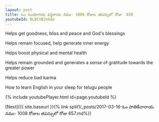 ```yaml
---
layout: post
title: ఓం సంయోగయ వర్ధనాయ నమః- 1008 రోజుల తపస్సులో రోజు  658
youtubeId: BLBCUBJnkdo
---
```

 
 
Helps get goodness, bliss and peace and God's blessings
 
Helps remain focused, help generate inner energy 
 
Helps boost physical and mental health 
 
Helps remain grounded and generates a sense of gratitude towards the greater power 
 
Helps reduce bad karma
 
How to learn English in your sleep for telugu people
 
 
 
 


{% include youtubePlayer.html id=page.youtubeId %}
 
[Next]({{ site.baseurl }}{% link split1/_posts/2017-03-16-ఓం పాతికేచారాయ నమః- 1008 రోజుల తపస్సులో రోజు  657.md%})
 
